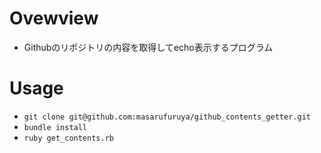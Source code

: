 # Ovewview
* Githubのリポジトリの内容を取得してecho表示するプログラム

# Usage
* `git clone git@github.com:masarufuruya/github_contents_getter.git`
* `bundle install`
* `ruby get_contents.rb`
